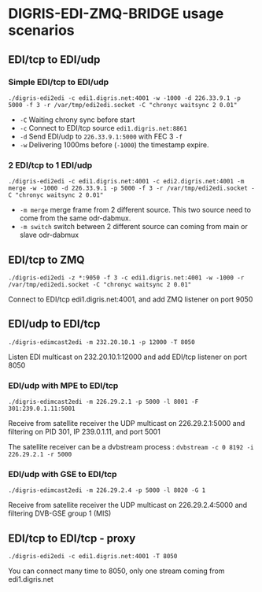 # DIGRIS-EDI-ZMQ-BRIDGE usage scenarios

## EDI/tcp to EDI/udp

### Simple EDI/tcp to EDI/udp


    ./digris-edi2edi -c edi1.digris.net:4001 -w -1000 -d 226.33.9.1 -p 5000 -f 3 -r /var/tmp/edi2edi.socket -C "chronyc waitsync 2 0.01"


  * `-C` Waiting chrony sync before start
  * `-c` Connect to EDI/tcp source `edi1.digris.net:8861`
  * `-d` Send EDI/udp to `226.33.9.1:5000` with FEC 3 `-f`
  * `-w` Delivering 1000ms before (`-1000`) the timestamp expire.

### 2 EDI/tcp to 1 EDI/udp

    ./digris-edi2edi -c edi1.digris.net:4001 -c edi2.digris.net:4001 -m merge -w -1000 -d 226.33.9.1 -p 5000 -f 3 -r /var/tmp/edi2edi.socket -C "chronyc waitsync 2 0.01"

  * ```-m merge``` merge frame from 2 different source. This two source need to come from the same odr-dabmux.
  * ```-m switch``` switch between 2 different source can coming from main or slave odr-dabmux

## EDI/tcp to ZMQ

    ./digris-edi2edi -z *:9050 -f 3 -c edi1.digris.net:4001 -w -1000 -r /var/tmp/edi2edi.socket -C "chronyc waitsync 2 0.01"

Connect to EDI/tcp edi1.digris.net:4001, and add ZMQ listener on port 9050


## EDI/udp to EDI/tcp

    ./digris-edimcast2edi -m 232.20.10.1 -p 12000 -T 8050

Listen EDI multicast on 232.20.10.1:12000 and add EDI/tcp listener on port 8050


### EDI/udp with MPE to EDI/tcp

    ./digris-edimcast2edi -m 226.29.2.1 -p 5000 -l 8001 -F 301:239.0.1.11:5001

Receive from satellite receiver the UDP multicast on 226.29.2.1:5000 and filtering on PID 301, IP 239.0.1.11, and port 5001

The satellite receiver can be a dvbstream process : `dvbstream -c 0 8192 -i 226.29.2.1 -r 5000`


### EDI/udp with GSE to EDI/tcp

    ./digris-edimcast2edi -m 226.29.2.4 -p 5000 -l 8020 -G 1

Receive from satellite receiver the UDP multicast on 226.29.2.4:5000 and filtering DVB-GSE group 1 (MIS)


## EDI/tcp to EDI/tcp - proxy

    ./digris-edi2edi -c edi1.digris.net:4001 -T 8050

You can connect many time to 8050, only one stream coming from edi1.digris.net

